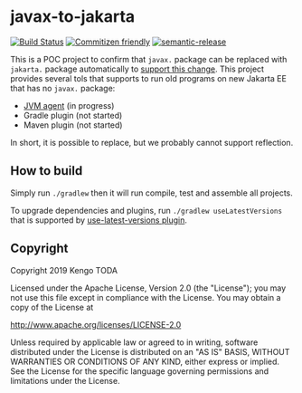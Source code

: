 javax-to-jakarta
================

[![Build Status](https://travis-ci.com/KengoTODA/javax-to-jakarta.svg?branch=master)](https://travis-ci.com/KengoTODA/javax-to-jakarta)
[![Commitizen friendly](https://img.shields.io/badge/commitizen-friendly-brightgreen.svg)](http://commitizen.github.io/cz-cli/)
[![semantic-release](https://img.shields.io/badge/%20%20%F0%9F%93%A6%F0%9F%9A%80-semantic--release-e10079.svg)](https://github.com/semantic-release/semantic-release)

This is a POC project to confirm that `javax.` package can be replaced with `jakarta.` package automatically to [support this change](https://eclipse-foundation.blog/2019/05/03/jakarta-ee-java-trademarks/). This project provides several tols that supports to run old programs on new Jakarta EE that has no `javax.` package:

* [JVM agent](https://docs.oracle.com/en/java/javase/11/docs/api/java.instrument/java/lang/instrument/package-summary.html) (in progress)
* Gradle plugin (not started)
* Maven plugin (not started)

In short, it is possible to replace, but we probably cannot support reflection.

How to build
------------

Simply run `./gradlew` then it will run compile, test and assemble all projects.

To upgrade dependencies and plugins, run `./gradlew useLatestVersions` that is supported by [use-latest-versions plugin](https://github.com/patrikerdes/gradle-use-latest-versions-plugin).

Copyright
---------

Copyright 2019 Kengo TODA

Licensed under the Apache License, Version 2.0 (the "License");
you may not use this file except in compliance with the License.
You may obtain a copy of the License at

http://www.apache.org/licenses/LICENSE-2.0

Unless required by applicable law or agreed to in writing, software
distributed under the License is distributed on an "AS IS" BASIS,
WITHOUT WARRANTIES OR CONDITIONS OF ANY KIND, either express or implied.
See the License for the specific language governing permissions and
limitations under the License.
